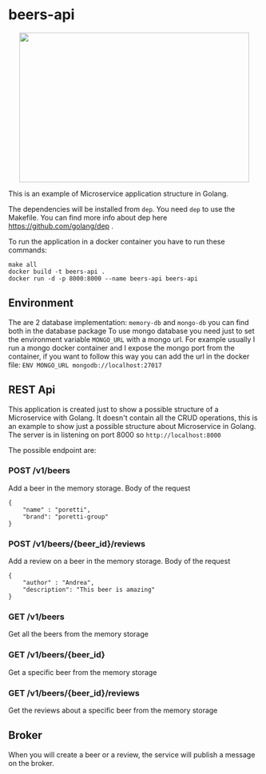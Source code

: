 # beers-api

<p align="center">
  <img width="460" height="300" src="https://user-images.githubusercontent.com/22316360/45831785-2694d700-bcf8-11e8-9490-25b7c82e2621.png">
</p>

This is an example of Microservice application structure in Golang.

The dependencies will be installed from `dep`.
You need `dep` to use the Makefile. You can find more info about dep here https://github.com/golang/dep .

To run the application in a docker container you have to run these commands:
```
make all
docker build -t beers-api .
docker run -d -p 8000:8000 --name beers-api beers-api
```
## Environment
The are 2 database implementation: `memory-db` and `mongo-db` you can find both in the database package
To use mongo database you need just to set the environment variable `MONGO_URL` with a mongo url.
For example usually I run a mongo docker container and I expose the mongo port from the container,
if you want to follow this way you can add the url in the docker file:
`ENV MONGO_URL mongodb://localhost:27017`


## REST Api
This application is created just to show a possible structure of a Microservice with Golang.
It doesn't contain all the CRUD operations, this is an example to show just a possible structure about Microservice in Golang.
The server is in listening on port 8000 so `http://localhost:8000`

The possible endpoint are:

### POST /v1/beers
Add a beer in the memory storage.
Body of the request

```
{
    "name" : "poretti",
    "brand": "poretti-group"
}

```

### POST /v1/beers/{beer_id}/reviews
Add a review on a beer in the memory storage.
Body of the request

```
{
    "author" : "Andrea",
    "description": "This beer is amazing"
}

```

### GET /v1/beers
Get all the beers from the memory storage

### GET /v1/beers/{beer_id}
Get a specific beer from the memory storage

### GET /v1/beers/{beer_id}/reviews
Get the reviews about a specific beer from the memory storage

## Broker
When you will create a beer or a review, the service will publish a message on the broker.

